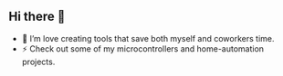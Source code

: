 ## Hi there 👋



- 🔭 I’m love creating tools that save both myself and coworkers time.
- ⚡ Check out some of my microcontrollers and home-automation projects.


